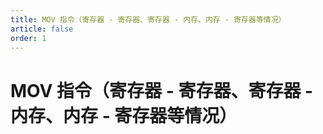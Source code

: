```yaml
---
title: MOV 指令（寄存器 - 寄存器、寄存器 - 内存、内存 - 寄存器等情况）
article: false
order: 1
---
```

# MOV 指令（寄存器 - 寄存器、寄存器 - 内存、内存 - 寄存器等情况）

